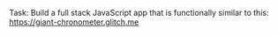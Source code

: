 Task: Build a full stack JavaScript app that is functionally similar to this: https://giant-chronometer.glitch.me
